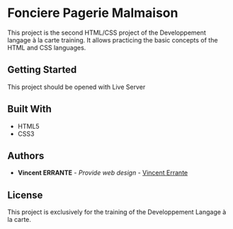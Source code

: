# Fonciere Pagerie Malmaison

This project is the second HTML/CSS project of the Developpement langage à la carte training.
It allows practicing the basic concepts of the HTML and CSS languages.

## Getting Started

This project should be opened with Live Server

## Built With

  - HTML5
  - CSS3

## Authors

  - **Vincent ERRANTE** - *Provide web design* -
    [Vincent Errante](https://storycom.fr/)

## License

This project is exclusively for the training of the Developpement Langage à la carte.